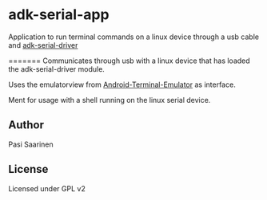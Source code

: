 # adk-serial-app

Application to run terminal commands on a linux device through a usb cable and [adk-serial-driver](https://github.com/Phasip/adk-serial-driver)

=======
Communicates through usb with a linux device that has loaded the adk-serial-driver module.

Uses the emulatorview from [Android-Terminal-Emulator](https://github.com/jackpal/Android-Terminal-Emulator) as interface.

Ment for usage with a shell running on the linux serial device.

Author 
---------------
Pasi Saarinen

License
---------------
Licensed under GPL v2 

